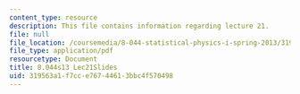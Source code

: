 ```yaml
---
content_type: resource
description: This file contains information regarding lecture 21.
file: null
file_location: /coursemedia/8-044-statistical-physics-i-spring-2013/319563a1f7cce76744613bbc4f570498_MIT8_044S13_L21.pdf
file_type: application/pdf
resourcetype: Document
title: 8.044s13 Lec21Slides
uid: 319563a1-f7cc-e767-4461-3bbc4f570498
---
```

